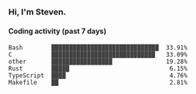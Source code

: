 ### Hi, I'm Steven.

#### Coding activity (past 7 days)
```
Bash        ▓▓▓▓▓▓▓▓▓▓▓▓▓▓▓▓▓▓▓▓▓▓▓▓▓▓▓▓▓▓  33.91%
C           ▓▓▓▓▓▓▓▓▓▓▓▓▓▓▓▓▓▓▓▓▓▓▓▓▓▓▓▓▓   33.09%
other       ▓▓▓▓▓▓▓▓▓▓▓▓▓▓▓▓▓               19.28%
Rust        ▓▓▓▓▓                            6.15%
TypeScript  ▓▓▓▓                             4.76%
Makefile    ▓▓                               2.81%
```

